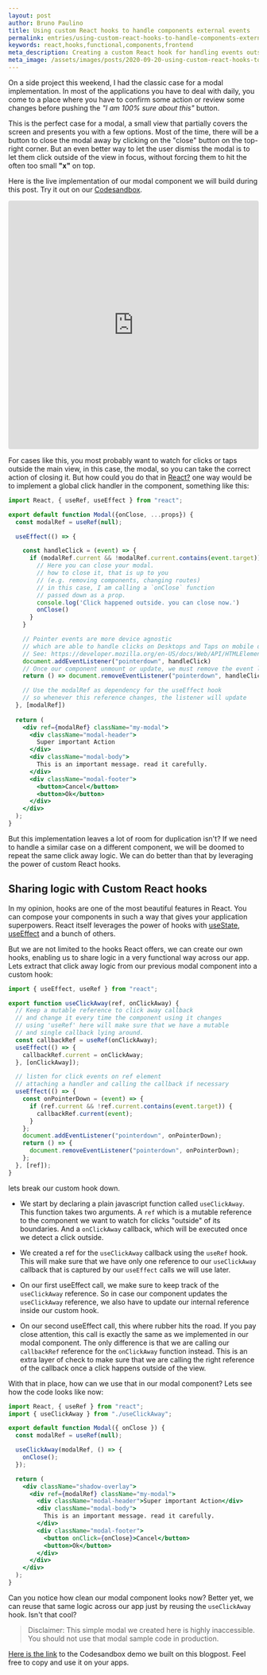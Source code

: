 ```yaml
---
layout: post
author: Bruno Paulino
title: Using custom React hooks to handle components external events
permalink: entries/using-custom-react-hooks-to-handle-components-external-events
keywords: react,hooks,functional,components,frontend
meta_description: Creating a custom React hook for handling events outside of components like dismissing a modal.
meta_image: /assets/images/posts/2020-09-20-using-custom-react-hooks-to-handle-components-external-events.jpg
---
```


On a side project this weekend, I had the classic case for a modal implementation. In most of the applications you have to deal with daily, you come to a place where you have to confirm some action or review some changes before pushing the _"I am 100% sure about this"_ button.

This is the perfect case for a modal, a small view that partially covers the screen and presents you with a few options. Most of the time, there will be a button to close the modal away by clicking on the "close" button on the top-right corner. But an even better way to let the user dismiss the modal is to let them click outside of the view in focus, without forcing them to hit the often too small __"x"__ on top.

Here is the live implementation of our modal component we will build during this post. Try it out on our [Codesandbox](https://codesandbox.io/s/small-browser-vosod?file=/src/Modal.js).

<iframe src="https://codesandbox.io/embed/react-custom-hooks-see0d?fontsize=14&hidenavigation=1&theme=dark&view=preview"
     style="width:100%; height:500px; border:0; border-radius: 4px; overflow:hidden;"
     title="react-custom-hooks"
     allow="accelerometer; ambient-light-sensor; camera; encrypted-media; geolocation; gyroscope; hid; microphone; midi; payment; usb; vr; xr-spatial-tracking"
     sandbox="allow-forms allow-modals allow-popups allow-presentation allow-same-origin allow-scripts"
   ></iframe>

For cases like this, you most probably want to watch for clicks or taps outside the main view, in this case, the modal, so you can take the correct action of closing it. But how could you do that in [React?](https://reactjs.org/) one way would be to implement a global click handler in the component, something like this:

```jsx
import React, { useRef, useEffect } from "react";

export default function Modal({onClose, ...props}) {
  const modalRef = useRef(null);

  useEffect(() => {

    const handleClick = (event) => {
      if (modalRef.current && !modalRef.current.contains(event.target)) {
        // Here you can close your modal.
        // how to close it, that is up to you
        // (e.g. removing components, changing routes)
        // in this case, I am calling a `onClose` function
        // passed down as a prop.
        console.log('Click happened outside. you can close now.')
        onClose()
      }
    }

    // Pointer events are more device agnostic
    // which are able to handle clicks on Desktops and Taps on mobile devices
    // See: https://developer.mozilla.org/en-US/docs/Web/API/HTMLElement/pointerdown_event
    document.addEventListener("pointerdown", handleClick)
    // Once our component unmount or update, we must remove the event listener
    return () => document.removeEventListener("pointerdown", handleClick)

    // Use the modalRef as dependency for the useEffect hook
    // so whenever this reference changes, the listener will update
  }, [modalRef])
  
  return (
    <div ref={modalRef} className="my-modal">
      <div className="modal-header">
        Super important Action
      </div>
      <div className="modal-body">
        This is an important message. read it carefully.
      </div>
      <div className="modal-footer">
        <button>Cancel</button>
        <button>Ok</button>
      </div>
    </div>
  );
}
```

But this implementation leaves a lot of room for duplication isn't? If we need to handle a similar case on a different component, we will be doomed to repeat the same click away logic. We can do better than that by leveraging the power of custom React hooks.

## Sharing logic with Custom React hooks

In my opinion, hooks are one of the most beautiful features in React. You can compose your components in such a way that gives your application superpowers. React itself leverages the power of hooks with [useState](https://reactjs.org/docs/hooks-state.html), [useEffect](https://reactjs.org/docs/hooks-effect.html) and a bunch of others.

But we are not limited to the hooks React offers, we can create our own hooks, enabling us to share logic in a very functional way across our app. Lets extract that click away logic from our previous modal component into a custom hook:

```jsx
import { useEffect, useRef } from "react";

export function useClickAway(ref, onClickAway) {
  // Keep a mutable reference to click away callback
  // and change it every time the component using it changes
  // using 'useRef' here will make sure that we have a mutable
  // and single callback lying around.
  const callbackRef = useRef(onClickAway);
  useEffect(() => {
    callbackRef.current = onClickAway;
  }, [onClickAway]);

  // listen for click events on ref element
  // attaching a handler and calling the callback if necessary
  useEffect(() => {
    const onPointerDown = (event) => {
      if (ref.current && !ref.current.contains(event.target)) {
        callbackRef.current(event);
      }
    };
    document.addEventListener("pointerdown", onPointerDown);
    return () => {
      document.removeEventListener("pointerdown", onPointerDown);
    };
  }, [ref]);
}
```

lets break our custom hook down.

* We start by declaring a plain javascript function called `useClickAway`. This function takes two arguments. A `ref` which is a mutable reference to the component we want to watch for clicks "outside" of its boundaries. And a `onClickAway` callback, which will be executed once we detect a click outside.

* We created a ref for the `useClickAway` callback using the `useRef` hook. This will make sure that we have only one reference to our `useClickAway` callback that is captured by our `useEffect` calls we will use later.

* On our first useEffect call, we make sure to keep track of the `useClickAway` reference. So in case our component updates the `useClickAway` reference, we also have to update our internal reference inside our custom hook.

* On our second useEffect call, this where rubber hits the road. If you pay close attention, this call is exactly the same as we implemented in our modal component. The only difference is that we are calling our `callbackRef` reference for the `onClickAway` function instead. This is an extra layer of check to make sure that we are calling the right reference of the callback once a click happens outside of the view.

With that in place, how can we use that in our modal component? Lets see how the code looks like now:

```jsx
import React, { useRef } from "react";
import { useClickAway } from "./useClickAway";

export default function Modal({ onClose }) {
  const modalRef = useRef(null);

  useClickAway(modalRef, () => {
    onClose();
  });

  return (
    <div className="shadow-overlay">
      <div ref={modalRef} className="my-modal">
        <div className="modal-header">Super important Action</div>
        <div className="modal-body">
          This is an important message. read it carefully.
        </div>
        <div className="modal-footer">
          <button onClick={onClose}>Cancel</button>
          <button>Ok</button>
        </div>
      </div>
    </div>
  );
}
```

Can you notice how clean our modal component looks now? Better yet, we can reuse that same logic across our app just by reusing the `useClickAway` hook. Isn't that cool?

> Disclaimer: This simple modal we created here is highly inaccessible. You should not use that modal sample code in production.

[Here is the link](https://codesandbox.io/s/react-custom-hooks-see0d) to the Codesandbox demo we built on this blogpost. Feel free to copy and use it on your apps.
